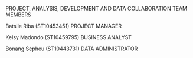 PROJECT, ANALYSIS, DEVELOPMENT AND DATA COLLABORATION
TEAM MEMBERS

Batsile Riba (ST10453451) PROJECT MANAGER

Kelsy Madondo (ST10459795) BUSINESS ANALYST

Bonang Sepheu (ST10443731) DATA ADMINISTRATOR
